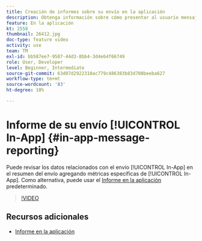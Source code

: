 ```yaml
---
title: Creación de informes sobre su envío en la aplicación
description: Obtenga información sobre cómo presentar al usuario mensajes en la aplicación contextualmente relevantes en respuesta al comportamiento de un cliente en tiempo real dentro de la aplicación móvil.
feature: En la aplicación
kt: 2558
thumbnail: 26412.jpg
doc-type: feature video
activity: use
team: TM
exl-id: bb587ee7-9587-44d3-8bb4-3d4e64f66749
role: User, Developer
level: Beginner, Intermediate
source-git-commit: 63d07d2922310ac779c486383b83d708beeba627
workflow-type: tm+mt
source-wordcount: '83'
ht-degree: 10%

---
```


# Informe de su envío [!UICONTROL In-App] {#in-app-message-reporting}

Puede revisar los datos relacionados con el envío [!UICONTROL In-App] en el resumen del envío agregando métricas específicas de [!UICONTROL In-App]. Como alternativa, puede usar el [Informe en la aplicación](https://experienceleague.adobe.com/docs/campaign-standard/using/reporting/list-of-reports/in-app-report.html?lang=en) predeterminado.

>[!VIDEO](https://video.tv.adobe.com/v/26412?quality=12)

## Recursos adicionales

* [Informe en la aplicación](https://experienceleague.adobe.com/docs/campaign-standard/using/reporting/list-of-reports/in-app-report.html?lang=en)
